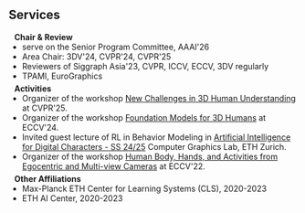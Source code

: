 ## Services

<h4 style="margin:0 10px 0;">Chair & Review</h4>

<ul style="margin:0 0 5px;">
  <li>serve on the Senior Program Committee, AAAI'26</li>
  <li>Area Chair: 3DV'24, CVPR'24, CVPR'25</li>
  <li>Reviewers of Siggraph Asia'23, CVPR, ICCV, ECCV, 3DV regularly </li>
  <li>TPAMI, EuroGraphics</li>
</ul>

<h4 style="margin:0 10px 0;">Activities</h4>

<ul style="margin:0 0 5px;">
  <li>Organizer of the workshop <a href="https://sites.google.com/view/3d-humans-cvpr2025">New Challenges in 3D Human Understanding</a> at CVPR'25.</li>
  <li>Organizer of the workshop <a href="https://human-foundation.github.io/workshop-eccv-2024/">Foundation Models for 3D Humans</a> at ECCV'24.</li>
  <li>Invited guest lecture of RL in Behavior Modeling in <a href="https://cgl.ethz.ch/teaching/aichar25/home.php">Artificial Intelligence for Digital Characters - SS 24/25</a> Computer Graphics Lab, ETH Zurich.</li>
  <li>Organizer of the workshop <a href="https://sites.google.com/view/egocentric-hand-body-activity">Human Body, Hands, and Activities from Egocentric and Multi-view Cameras</a> at ECCV'22.</li>
</ul>



<h4 style="margin:0 10px 0;">Other Affiliations</h4>

<ul style="margin:0 0 20px;">
  <li>Max-Planck ETH Center for Learning Systems (CLS), 2020-2023 </li>
  <li>ETH AI Center, 2020-2023</li>
</ul>

